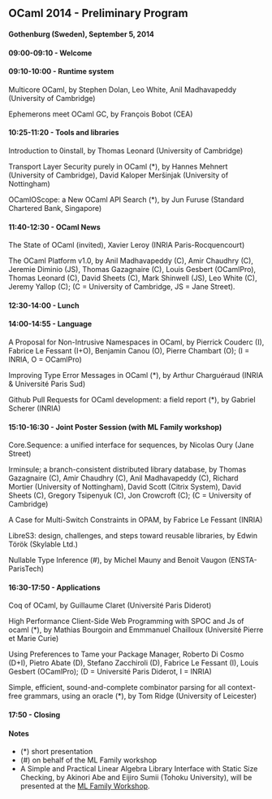 <!-- ((! set title Program !)) -->

OCaml 2014 - Preliminary Program
--------------------
#### Gothenburg (Sweden), September 5, 2014
####
#### 09:00-09:10 - Welcome

#### 09:10-10:00 - Runtime system
Multicore OCaml, by Stephen Dolan, Leo White, Anil Madhavapeddy
(University of Cambridge)

Ephemerons meet OCaml GC, by François Bobot (CEA)

<!-- #### 10:00-10:25 - Coffee break -->

#### 10:25-11:20 - Tools and libraries
Introduction to 0install, by Thomas Leonard (University of Cambridge)

Transport Layer Security purely in OCaml (*),
by Hannes Mehnert (University of Cambridge),
David Kaloper Meršinjak (University of Nottingham)

OCamlOScope: a New OCaml API Search (*), by Jun Furuse (Standard
Chartered Bank, Singapore)

<!-- #### 11:20-11:40 - Break -->

#### 11:40-12:30 - OCaml News

The State of OCaml (invited), Xavier Leroy
(INRIA Paris-Rocquencourt)

The OCaml Platform v1.0, by Anil Madhavapeddy (C), Amir Chaudhry (C),
Jeremie Diminio (JS), Thomas Gazagnaire (C), Louis Gesbert (OCamlPro),
Thomas Leonard (C),  David Sheets (C), Mark Shinwell (JS), Leo White
(C), Jeremy Yallop (C); (C = University of Cambridge, JS = Jane Street).

#### 12:30-14:00 - Lunch

#### 14:00-14:55 - Language

A Proposal for Non-Intrusive Namespaces in OCaml, 
by Pierrick Couderc (I), Fabrice Le Fessant (I+O), Benjamin Canou
(O), Pierre Chambart (O); (I = INRIA, O = OCamlPro)

Improving Type Error Messages in OCaml (*), by Arthur Charguéraud (INRIA &
Université Paris Sud)

Github Pull Requests for OCaml development: a field report (*),
by Gabriel Scherer (INRIA)

<!-- #### 14:55-15:10 - Break -->

#### 15:10-16:30 - Joint Poster Session (with ML Family workshop)

Core.Sequence: a unified interface for sequences,
by Nicolas Oury (Jane Street)

Irminsule; a branch-consistent distributed library database,
by Thomas Gazagnaire (C), Amir Chaudhry (C), Anil Madhavapeddy (C), Richard
Mortier (University of Nottingham), David Scott (Citrix System), David
Sheets (C), Gregory Tsipenyuk (C), Jon Crowcroft (C); (C = University
of Cambridge)

A Case for Multi-Switch Constraints in OPAM,
by Fabrice Le Fessant (INRIA)

LibreS3: design, challenges, and steps toward reusable libraries,
by Edwin Török (Skylable Ltd.)

Nullable Type Inference (#),
by Michel Mauny and Benoit Vaugon (ENSTA-ParisTech)

#### 16:30-17:50 - Applications

Coq of OCaml,
by Guillaume Claret (Université Paris Diderot)

High Performance Client-Side Web Programming with SPOC and Js of
ocaml (*),
by Mathias Bourgoin and Emmmanuel Chailloux (Université Pierre et
Marie Curie)

Using Preferences to Tame your Package Manager,
Roberto Di Cosmo (D+I), Pietro Abate (D), Stefano Zacchiroli (D),
Fabrice Le Fessant (I), Louis Gesbert (OCamlPro); (D = Université Paris
Diderot, I = INRIA)

Simple, efficient, sound-and-complete combinator parsing for all
context-free grammars, using an oracle (*),
by Tom Ridge (University of Leicester)

#### 17:50 - Closing

#### Notes
- (*) short presentation
- (#) on behalf of the ML Family workshop
- A Simple and Practical Linear Algebra Library Interface with Static
Size Checking, by Akinori Abe and Eijiro Sumii (Tohoku University), will be
presented at the [ML Family Workshop](http://okmij.org/ftp/ML/ML14.html).


